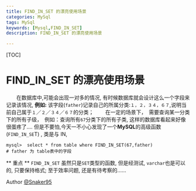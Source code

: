 ```yaml
---
title: FIND_IN_SET 的漂亮使用场景
categories: MySql
tags: MySql
keywords: [Mysql,FIND_IN_SET]
description: FIND_IN_SET 的漂亮使用场景

---
```


[TOC]

# FIND_IN_SET 的漂亮使用场景
　　在数据库中,可能会出现一对多的情况, 有时候数据库就会设计这么一个字段来记录该情况, **例如:** 该字段(`father`)记录自己的所属分类:`１，２，３４，６７`,说明当前自己属于`１`／`２`／`３４`／`６７`的分类；
　　在一定的场景下，　需要查询某一分类下的所有子级，　例如：查询所有`67`分类下的所有子类, 这样的数据库看起来好像很蛋疼了.... 但是不要怕,今天一不小心发现了一个**MySQL**的高级函数(`FIND_IN_SE`T) , 类是与 IN, 

```text
mysql>  select * from table where FIND_IN_SET(67,father)
# father 为 table表中的字段
```

** 重点 **
`FIND_IN_SET` 虽然只是`SET`类型的函数, 但是经测试, `varchar`也是可以的, 只要保持格式;
至于效率问题, 还是有待考察的......

Author [@Snaker95][1]

[1]: http://www.sharedsea.com